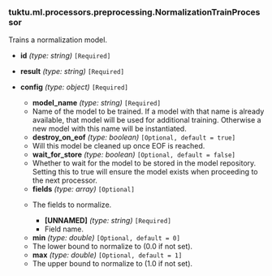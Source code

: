 ### tuktu.ml.processors.preprocessing.NormalizationTrainProcessor
Trains a normalization model.

  * **id** *(type: string)* `[Required]`

  * **result** *(type: string)* `[Required]`

  * **config** *(type: object)* `[Required]`

    * **model_name** *(type: string)* `[Required]`
    - Name of the model to be trained. If a model with that name is already available, that model will be used for additional training. Otherwise a new model with this name will be instantiated.

    * **destroy_on_eof** *(type: boolean)* `[Optional, default = true]`
    - Will this model be cleaned up once EOF is reached.

    * **wait_for_store** *(type: boolean)* `[Optional, default = false]`
    - Whether to wait for the model to be stored in the model repository. Setting this to true will ensure the model exists when proceeding to the next processor.

    * **fields** *(type: array)* `[Optional]`
    - The fields to normalize.

      * **[UNNAMED]** *(type: string)* `[Required]`
      - Field name.

    * **min** *(type: double)* `[Optional, default = 0]`
    - The lower bound to normalize to (0.0 if not set).

    * **max** *(type: double)* `[Optional, default = 1]`
    - The upper bound to normalize to (1.0 if not set).

